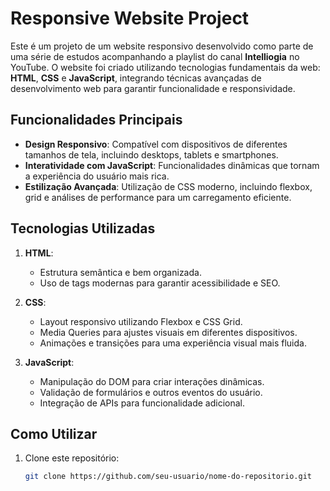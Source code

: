 # Responsive Website Project

Este é um projeto de um website responsivo desenvolvido como parte de uma série de estudos acompanhando a playlist do canal **Intelliogia** no YouTube. O website foi criado utilizando tecnologias fundamentais da web: **HTML**, **CSS** e **JavaScript**, integrando técnicas avançadas de desenvolvimento web para garantir funcionalidade e responsividade.

## Funcionalidades Principais

- **Design Responsivo**: Compatível com dispositivos de diferentes tamanhos de tela, incluindo desktops, tablets e smartphones.
- **Interatividade com JavaScript**: Funcionalidades dinâmicas que tornam a experiência do usuário mais rica.
- **Estilização Avançada**: Utilização de CSS moderno, incluindo flexbox, grid e análises de performance para um carregamento eficiente.

## Tecnologias Utilizadas

1. **HTML**:
   - Estrutura semântica e bem organizada.
   - Uso de tags modernas para garantir acessibilidade e SEO.

2. **CSS**:
   - Layout responsivo utilizando Flexbox e CSS Grid.
   - Media Queries para ajustes visuais em diferentes dispositivos.
   - Animações e transições para uma experiência visual mais fluida.

3. **JavaScript**:
   - Manipulação do DOM para criar interações dinâmicas.
   - Validação de formulários e outros eventos do usuário.
   - Integração de APIs para funcionalidade adicional.

## Como Utilizar

1. Clone este repositório:
   ```bash
   git clone https://github.com/seu-usuario/nome-do-repositorio.git
